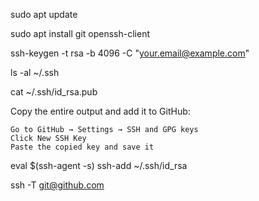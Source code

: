 sudo apt update

sudo apt install git openssh-client

ssh-keygen -t rsa -b 4096 -C "your.email@example.com"

ls -al ~/.ssh

cat ~/.ssh/id_rsa.pub

Copy the entire output and add it to GitHub:

    Go to GitHub → Settings → SSH and GPG keys
    Click New SSH Key
    Paste the copied key and save it

eval $(ssh-agent -s)
ssh-add ~/.ssh/id_rsa   

ssh -T git@github.com

